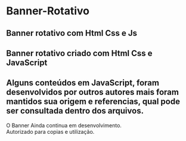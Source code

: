 # Banner-Rotativo
 Banner  rotativo com Html Css e Js
---
Banner rotativo criado com Html Css e JavaScript 
---
Alguns conteúdos em JavaScript, foram desenvolvidos por outros autores mais foram mantidos sua origem e referencias, qual pode ser consultada dentro dos arquivos.
---
O Banner Ainda continua em desenvolvimento.  
Autorizado para copias e utilização. 

